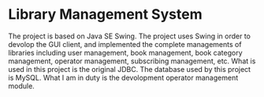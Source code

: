 # Library Management System
The project is based on Java SE Swing. The project uses Swing in order to devolop the GUI client, and implemented the complete managements of libraries including user management, book management, book category management, operator management, subscribing management, etc. What is used in this project is the original JDBC. The database used by this project is MySQL. What I am in duty is the devolopment operator management module.